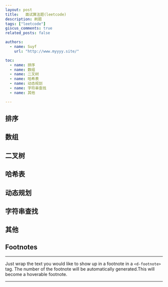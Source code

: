 ```yaml
---
layout: post
title:   面试算法题(leetcode)
description: 刷题
tags: ["leetcode"]
giscus_comments: true
related_posts: false

authors:
  - name: Suyf
    url: "http://www.myyyy.site/"

toc:
  - name: 排序
  - name: 数组
  - name: 二叉树
  - name: 哈希表
  - name: 动态规划
  - name: 字符串查找
  - name: 其他

---
```


## 排序

## 数组

## 二叉树

## 哈希表

## 动态规划

## 字符串查找

## 其他


## Footnotes

***

Just wrap the text you would like to show up in a footnote in a `<d-footnote>` tag.
The number of the footnote will be automatically generated.<d-footnote>This will become a hoverable footnote.</d-footnote>

***